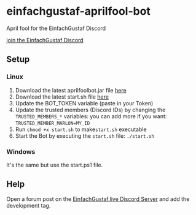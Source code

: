 # einfachgustaf-aprilfool-bot
April fool for the EinfachGustaf Discord

[join the EinfachGustaf Discord](https://discord.gg/SewMU5tGAs)

## Setup
### Linux
1. Download the latest aprilfoolbot.jar file [here](https://github.com/DinoMarlir/einfachgustaf-aprilfool-bot/releases)
2. Download the latest start.sh file [here](https://github.com/DinoMarlir/einfachgustaf-aprilfool-bot/releases)
3. Update the BOT_TOKEN variable (paste in your Token)
4. Update the trusted members (Discord IDs) by changing the `TRUSTED_MEMBERS_*` variables: you can add more if you want: `TRUSTED_MEMBER_MARLON=MY_ID`
5. Run `chmod +x start.sh` to make`start.sh` executable
6. Start the Bot by executing the `start.sh` file: `./start.sh`

### Windows
It's the same but use the start.ps1 file.

## Help
Open a forum post on the [EinfachGustaf.live Discord Server](https://discord.gg/pHqBNXCzKT) and add the development tag.
